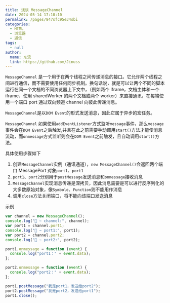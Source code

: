 ```yaml
---
title: 浅谈 MessageChannel
date: 2024-05-14 17:10:10
permalink: /pages/847sfc95e34sbi
categories:
  - HTML
  - 浏览器
  - 通信
tags:
  - null
author:
  name: 东流
  link: https://github.com/Jinuss
---
```


`MessageChannel` 是一个用于在两个线程之间传递消息的接口。它允许两个线程之间进行通信，而不需要使用任何同步机制。换句话说，就是可以让两个不同的脚本运行在同一个文档的不同浏览器上下文中，（例如两个 iframe，文档主体和一个 iframe、使用 sharedWorker 的两个文档或两个 worker）来直接通讯，在每端使用一个端口 port 通过双向频道 channel 向彼此传递消息。

`MessageChannel`是以`DOM Event`的形式发送消息，因此它属于异步的宏任务。

`MessageChannel` 如果使用`addEventListener`方式监听`message`事件，那么`message`事件会在`DOM Event`之后触发,并且在此之前需要手动调用`start()`方法才能使消息流动，而`onmessage`方式监听则会在`DOM Event`之前触发，且自动调用`start()`方法。

具体使用步骤如下

1. 创建`MessageChannel`实例（通讯通道），`new MessageChannel()`会返回两个端口 MessagePort 对象`port1`、`port1`
2. `port1`、`port2`分别用于`postMessage`发送消息和`onmessage`接收消息
3. `MessageChannel`实现消息传递是深拷贝，因此消息需要是可以进行反序列化的大多数原始对象，像`Symbole`、`Function`则不能用作消息
4. 调用`close`方法关闭端口，将不能向该端口发送消息

示例

```js
var channel = new MessageChannel();
console.log("🚀 ~ channel:", channel);
var port1 = channel.port1;
console.log("🚀 ~ port1:", port1);
var port2 = channel.port2;
console.log("🚀 ~ port2:", port2);

port1.onmessage = function (event) {
  console.log("port1：" + event.data);
};

port2.onmessage = function (event) {
  console.log("port2：" + event.data);
};

port1.postMessage("我是port1，发送给port2");
port2.postMessage("我是port2，发送给port1");
port1.close();
```
